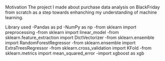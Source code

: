 Motivation
The project I made about purchase data analysis on BlackFriday from scratch as a step towards enhanching my understanding of machine learning.

Library used
-Pandas as pd
-NumPy as np
-from sklearn import preprocessing
-from sklearn import linear_model
-from sklearn.feature_extraction import DictVectorizer
-from sklearn.ensemble import RandomForestRegressor
-from sklearn.ensemble import ExtraTreesRegressor
-from sklearn.cross_validation import KFold
-from sklearn.metrics import mean_squared_error
-import xgboost as xgb

